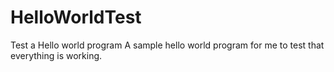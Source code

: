 # HelloWorldTest
Test a Hello world program
A sample hello world program for me to test that everything is working.

